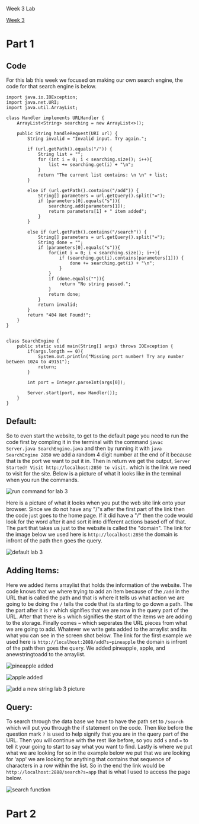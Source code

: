Week 3 Lab

[Week 3 ](https://ucsd-cse15l-f22.github.io/week/week3/#week3-lab-report)

# Part 1

## Code

For this lab this week we focused on making our own search engine, the code for that search engine is below.

```
import java.io.IOException;
import java.net.URI;
import java.util.ArrayList;

class Handler implements URLHandler {
    ArrayList<String> searching = new ArrayList<>();

    public String handleRequest(URI url) {
        String invalid = "Invalid input. Try again.";

        if (url.getPath().equals("/")) {
            String list = "";
            for (int i = 0; i < searching.size(); i++){
                list += searching.get(i) + "\n";
            }
            return "The current list contains: \n \n" + list;
        }
        
        else if (url.getPath().contains("/add")) {
            String[] parameters = url.getQuery().split("=");
            if (parameters[0].equals("s")){
                searching.add(parameters[1]);
                return parameters[1] + " item added";
            }
        } 

        else if (url.getPath().contains("/search")) {
            String[] parameters = url.getQuery().split("=");
            String done = "";
            if (parameters[0].equals("s")){
                for(int i = 0; i < searching.size(); i++){
                    if (searching.get(i).contains(parameters[1])) {
                        done += searching.get(i) + "\n"; 
                    }
                }
                if (done.equals("")){
                    return "No string passed.";
                }
                return done;
            }
            return invalid;
        } 
        return "404 Not Found!";
    }
}


class SearchEngine {
    public static void main(String[] args) throws IOException {
        if(args.length == 0){
            System.out.println("Missing port number! Try any number between 1024 to 49151");
            return;
        }

        int port = Integer.parseInt(args[0]);

        Server.start(port, new Handler());
    }
}
```

## Default:

So to even start the website, to get to the default page you need to run the code first by compling it in the terminal with the command `javac Server.java SearchEngine.java` and then by running it with `java SearchEngine 2850` we add a random 4 digit number at the end of it because that is the port we want to put it in. Then in return we get the output, `Server Started! Visit http://localhost:2850 to visit.` which is the link we need to visit for the site.
Below is a picture of what it looks like in the terminal when you run the commands.

![run command for lab 3](https://user-images.githubusercontent.com/66755589/197430006-010beb6f-b1ed-423a-83fb-88237c031b37.png)
 
Here is a picture of what it looks when you put the web site link onto your browser. Since we do not have any "/"s after the first part of the link then the code just goes to the home page. If it did have a "/" then the code would look for the word after it and sort it into different actions based off of that. The part that takes us just to the website is called the "domain". The link for the image below we used here is `http://localhost:2850` the domain is infront of the path then goes the query.

![default lab 3](https://user-images.githubusercontent.com/66755589/197433869-51f4a439-e64d-4852-a75f-6ad9180f35f9.png)

## Adding Items:

Here we added items arraylist that holds the information of the website. The code knows that we where trying to add an item because of the `/add` in the URL that is called the path and that is where it tells us what action we are going to be doing the `/` tells the code that its starting to go down a path. The the part after it is `?` which signifies that we are now in the query part of the URL. After that there is `s` which signifies the start of the items we are adding to the storage. Finally comes `=` which seperates the URL pieces from what we are going to add. Whatever we write gets added to the arraylist and its what you can see in the screen shot below. The link for the first example we used here is `http://localhost:2888/add?s=pineapple` the domain is infront of the path then goes the query. We added pineapple, apple, and anewstringtoadd to the arraylist.

![pineapple added](https://user-images.githubusercontent.com/66755589/197440102-1ad3e478-7090-40bf-9e95-6162b14617ce.png)

![apple added](https://user-images.githubusercontent.com/66755589/197440107-26397848-3bdd-4392-bfea-21143880d087.png)

![add a new string lab 3 picture](https://user-images.githubusercontent.com/66755589/197440113-43337b58-efcb-4799-927f-f3da0cd2cfb0.png)

## Query:

To search through the data base we have to have the path set to `/search` which will put you through the if statement on the code. Then like before the question mark `?` is used to help signify that you are in the query part of the URL. Then you will continue with the rest like before, so you add `s` and `=` to tell it your going to start to say what you want to find. Lastly is where we put what we are looking for so in the example below we put that we are looking for 'app' we are looking for anything that contains that sequence of characters in a row within the list. So in the end the link would be `http://localhost:2888/search?s=app` that is what I used to access the page below.

![search function](https://user-images.githubusercontent.com/66755589/197440250-0c97e6b2-1586-4b6d-b913-2639b66ed9cd.png)

# Part 2



